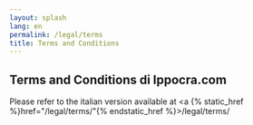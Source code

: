 ```yaml
---
layout: splash
lang: en
permalink: /legal/terms
title: Terms and Conditions
---
```



## Terms and Conditions di Ippocra.com

Please refer to the italian version available at 
<a {% static_href %}href="/legal/terms/"{% endstatic_href %}>/legal/terms/</a>